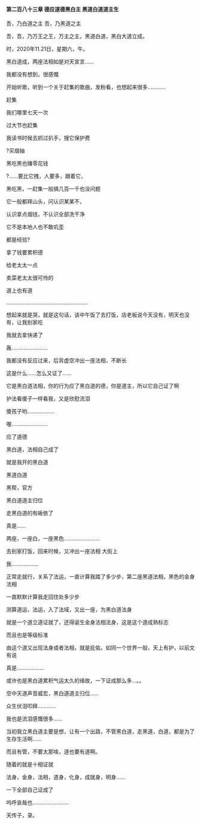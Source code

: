 #### 第二百八十三章 德应道德黑白主 黑道白道道主生

吾，乃白道之主
吾，乃黑道之主

吾，吾，乃万王之王，万主之主，黑道白道，黑白大道立成。

时，2020年11.21日，星期六，午。

黑白道成，两座法相如是对天宣言……

我都没有想到，很感慨

开始听歌，听到一个关于赶集的歌曲，发粉看，也想起来很多…………

赶集

我们哪里七天一次

过大节也赶集

我读书时候去抓过扒手，搜它保护费

?买烟抽

黑吃黑也赚零花钱

?……要比它拽，人要多，跟着它，

黑吃黑，一赶集一般搞几百一千也没问题

它一般都拜山头，问认识某某不，

认识拿点烟钱，不认识全部洗干净

它不是本地人也不敢叽歪

都是经验?

拿了钱要累积德

给老太太一点

卖菜老太太很可怜的

道上也有道

………………………………………………

想起来就是哭，就是这句话，该中午饭了去打饭，店老板说今天没有，明天也没有，让我别家吃

我就去拿快递了

轰……………………

我都没有反应过来，后背虚空冲出一座法相，不断长

这是什么……怎么又证了……

它是黑白道法相，你的行为应了黑白道的德，你是道主，所以它自己证了啊

护法看傻子一样看我，又是欣慰流泪

傻孩子哟………………

喔……………………

应了道德

黑白道，法相自己成了

就是我开的黑白道


黑道白道

黑帮，官方

黑白道道主归位

走黑白道的有皈依了

真是……

两座，一座白，一座黑色……………………

去别家打饭，回来时候，又冲出一座法相
大街上

我………………

正常走就行，关系了法运，一直计算我踏了多少步，第二座黑道法相，黑色的金身法相

一直默默计算我走回住处多少步

测算道运，法运，入了法域，又出一座，为黑白道法身

就是一个道立道证就了，还得诞生金身法相法身，这是这个道成熟标志

而且也是等级标准

由这个道又出现法身或者法相，就是庇佑，如同一个世界一般，天上有护，以前文有说

真是………………

或许也是黑白道累积气运太久的缘故，一下证成那么多…。。

空中天道声音威宏，黑白道道主归位……

众生伏泪叩拜…………

我也是流泪感慨很多……

当初我立黑白道主要是想，让有一个出路，不管黑白道，走黑道，白道，都是为了生存生活啊……

而且有管，不要太那啥，道也要有道啊。

随着的就是十相证就

法身，金身，法相，道身，化身，成就身，明身……

一下全部自己证成了

呜呼哀哉也……………………


天传子，录。

